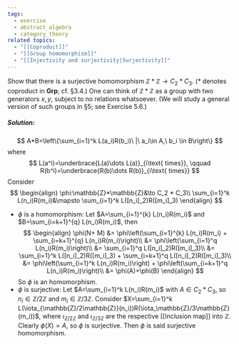 ```yaml
---
tags:
  - exercise
  - abstract_algebra
  - category_theory
related topics:
  - "[[Coproduct]]"
  - "[[Group homomorphism]]"
  - "[[Injectivity and surjectivity|Surjectivity]]"
---
```

Show that there is a surjective homomorphism $\mathbb{Z} * \mathbb{Z} \to C_2 * C_3$. ($*$ denotes
coproduct in $\mathbf{Grp}$; cf. §3.4.)
One can think of $\mathbb{Z} * \mathbb{Z}$ as a group with two generators $x, y$, subject to no
relations whatsoever. (We will study a general version of such groups in §5; see
Exercise 5.6.)
##### Solution:
$$
A*B=\left\{\sum_{i=1}^k L(a_i)R(b_i)\ |\ a_i\in A,\ b_i \in B\right\}
$$where$$
	L(a^i)=\underbrace{L(a)\dots L(a)}_{i\text{ times}}, \qquad
	R(b^i)=\underbrace{R(b)\dots R(b)}_{i\text{ times}}
$$
Consider$$
\begin{align}
	\phi:\mathbb{Z}*\mathbb{Z}&\to C_2 * C_3\\
	\sum_{i=1}^k L(n_i)R(m_i)&\mapsto \sum_{i=1}^k L([n_i]_2)R([m_i]_3)
\end{align}
$$
- $\phi$ is a homomorphism:
	Let $A=\sum_{i=1}^{k} L(n_i)R(m_i)$ and $B=\sum_{i=k+1}^{q} L(n_i)R(m_i)$, then
	$$
	\begin{align}
		\phi(N+ M)
		&= \phi\left(\sum_{i=1}^{k} L(n_i)R(m_i)
			+ \sum_{i=k+1}^{q} L(n_i)R(m_i)\right)\\
		&= \phi\left(\sum_{i=1}^q L(n_i)R(m_i)\right)\\
		&= \sum_{i=1}^q L([n_i]_2)R([m_i]_3)\\
		&= \sum_{i=1}^k L([n_i]_2)R([m_i]_3) 
			+ \sum_{i=k+1}^q L([n_i]_2)R([m_i]_3)\\
		&= \phi\left(\sum_{i=1}^k L(n_i)R(m_i)\right)
			+ \phi\left(\sum_{i=k+1}^q L(n_i)R(m_i)\right)\\
		&= \phi(A)+\phi(B)
	\end{align}
	$$
	So $\phi$ is an homomorphism.
- $\phi$ is surjective:
	Let $A=\sum_{i=1}^k L(n_i)R(m_i)$ with $A\in C_2*C_3$, so $n_i\in \mathbb{Z}/2\mathbb{Z}$ and $m_i\in \mathbb{Z}/3\mathbb{Z}$. Consider $X=\sum_{i=1}^k L(\iota_{\mathbb{Z}/2\mathbb{Z}}(n_i))R(\iota_\mathbb{Z}/3\mathbb{Z}(m_i))$, where $\iota_{\mathbb{Z}/2\mathbb{Z}}$ and $\iota_{\mathbb{Z}/3\mathbb{Z}}$ are the respective [[Inclusion map]] into $\mathbb{Z}$. Clearly $\phi(X)=A$, so $\phi$ is surjective.
Then $\phi$ is said surjective homomorphism.